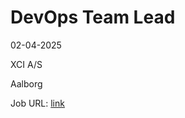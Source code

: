 # DevOps Team Lead
02-04-2025

XCI A/S

Aalborg

Job URL: [link](https://xci.teamtailor.com/jobs/5760498-devops-team-lead?promotion=1410017-jobindex)


